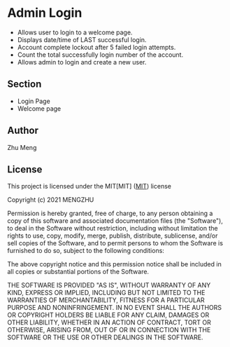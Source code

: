 # ​​Admin Login
* Allows user to login to a welcome page.<br>
* Displays date/time of LAST successful login.<br>
* Account complete lockout after 5 failed login attempts.<br>
* Count the total successfully login number of the account.<br>
* Allows admin to login and create a new user. <br>

## Section
* Login Page<br>
* Welcome page


## Author
Zhu Meng

## License
This project is licensed under the MIT[MIT]
([MIT](https://choosealicense.com/licenses/mit/)) license

Copyright (c) 2021 MENGZHU

Permission is hereby granted, free of charge, to any person obtaining a copy of this software and associated documentation files (the "Software"), to deal in the Software without restriction, including without limitation the rights to use, copy, modify, merge, publish, distribute, sublicense, and/or sell copies of the Software, and to permit persons to whom the Software is furnished to do so, subject to the following conditions:

The above copyright notice and this permission notice shall be included in all copies or substantial portions of the Software.

THE SOFTWARE IS PROVIDED "AS IS", WITHOUT WARRANTY OF ANY KIND, EXPRESS OR IMPLIED, INCLUDING BUT NOT LIMITED TO THE WARRANTIES OF MERCHANTABILITY, FITNESS FOR A PARTICULAR PURPOSE AND NONINFRINGEMENT. IN NO EVENT SHALL THE AUTHORS OR COPYRIGHT HOLDERS BE LIABLE FOR ANY CLAIM, DAMAGES OR OTHER LIABILITY, WHETHER IN AN ACTION OF CONTRACT, TORT OR OTHERWISE, ARISING FROM, OUT OF OR IN CONNECTION WITH THE SOFTWARE OR THE USE OR OTHER DEALINGS IN THE SOFTWARE.




